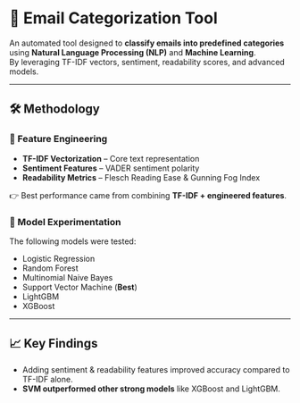 # 📧 Email Categorization Tool  

An automated tool designed to **classify emails into predefined categories** using **Natural Language Processing (NLP)** and **Machine Learning**.  
By leveraging TF-IDF vectors, sentiment, readability scores, and advanced models.  

---

## 🛠️ Methodology  

### 🔹 Feature Engineering  
- **TF-IDF Vectorization** – Core text representation  
- **Sentiment Features** – VADER sentiment polarity  
- **Readability Metrics** – Flesch Reading Ease & Gunning Fog Index  

👉 Best performance came from combining **TF-IDF + engineered features**.  

### 🔹 Model Experimentation  
The following models were tested:  
- Logistic Regression  
- Random Forest  
- Multinomial Naive Bayes  
- Support Vector Machine (**Best**)  
- LightGBM  
- XGBoost  

---

## 📈 Key Findings  
- Adding sentiment & readability features improved accuracy compared to TF-IDF alone.  
- **SVM outperformed other strong models** like XGBoost and LightGBM.  
